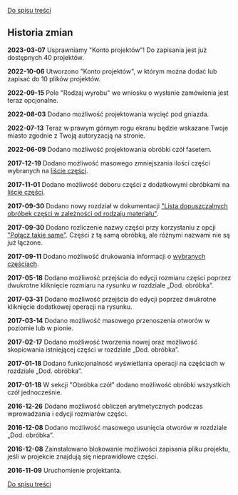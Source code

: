 [Do spisu treści](/service/doc/?cid=steklo)
## Historia zmian

**2023-03-07** Usprawniamy "Konto projektów"! Do zapisania jest już dostępnych 40 projektów.

**2022-10-06** Utworzono "Konto projektów", w którym można dodać lub zapisać do 10 plików projektów.

**2022-09-15** Pole "Rodzaj wyrobu" we wniosku o wysłanie zamówienia jest teraz opcjonalne.  

**2022-08-03** Dodano możliwość projektowania wycięć pod gniazda.

**2022-07-13** Teraz w prawym górnym rogu ekranu będzie wskazane Twoje miasto zgodnie z Twoją autoryzacją na stronie.

**2022-06-09** Dodano możliwość projektowania obróbki czół fasetem.

 
**2017-12-19** Dodano możliwość masowego zmniejszania ilości części wybranych na [liście części](/service/doc/?cid=steklo&s=lista-części).

**2017-11-01** Dodano możliwość doboru części z dodatkowymi obróbkami na [liście części](/service/doc/?cid=steklo&s=details-list).

**2017-09-30** Dodano nowy rozdział w dokumentacji ["Lista dopuszczalnych obróbek części w zależności od rodzaju materiału"](/service/doc/?cid=steklo&s=operations-list).

**2017-09-30** Dodano rozliczenie nazwy części przy korzystaniu z opcji ["Połącz takie same"](/service/doc/?cid=steklo&s=details-list). Części z tą samą obróbką, ale różnymi nazwami nie są już łączone.

**2017-09-11** Dodano możliwość drukowania informacji o [wybranych częściach](/service/doc/?cid=steklo&s=details-list).

**2017-05-18** Dodano możliwość przejścia do edycji rozmiaru części poprzez dwukrotne kliknięcie rozmiaru na rysunku w rozdziale „Dod. obróbka”.

**2017-03-31** Dodano możliwość przejścia do edycji poprzez dwukrotne kliknięcie dodatkowej operacji na rysunku.

**2017-03-14** Dodano możliwość masowego przenoszenia otworów w poziomie lub w pionie.

**2017-02-17** Dodano możliwość tworzenia nowej oraz możliwość skopiowania istniejącej części w rozdziale „Dod. obróbka”.

**2017-01-18** Dodano funkcjonalność wyświetlania operacji na częściach w rozdziale „Dod. obróbka”.

**2017-01-18** W sekcji "Obróbka czół" dodano możliwość obróbki wszystkich czół jednocześnie.

**2016-12-26** Dodano możliwość obliczeń arytmetycznych podczas wprowadzania i edycji rozmiarów części.

**2016-12-08** Dodano możliwość masowego usunięcia otworów w rozdziale „Dod. obróbka”.

**2016-12-08** Zainstalowano blokowanie możliwości zapisania pliku projektu, jeśli w projekcie znajdują się nieprawidłowe części.

**2016-11-09** Uruchomienie projektanta.

[Do spisu treści](/service/doc/?cid=steklo)
